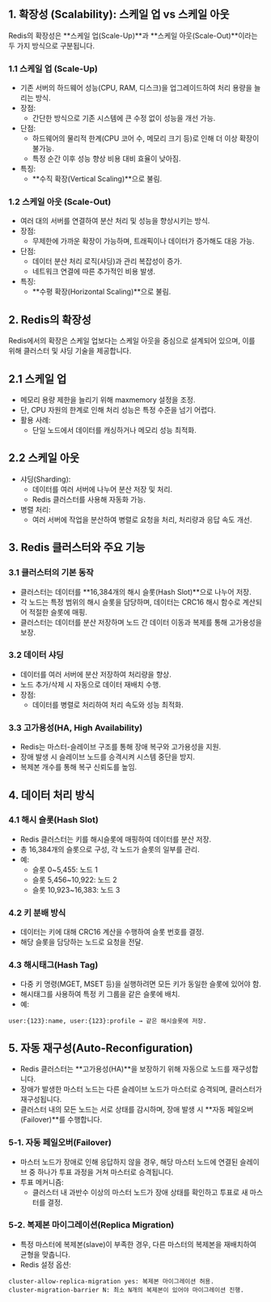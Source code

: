 ## 1. 확장성 (Scalability): 스케일 업 vs 스케일 아웃
Redis의 확장성은 **스케일 업(Scale-Up)**과 **스케일 아웃(Scale-Out)**이라는 두 가지 방식으로 구분됩니다.

### 1.1 스케일 업 (Scale-Up)
- 기존 서버의 하드웨어 성능(CPU, RAM, 디스크)을 업그레이드하여 처리 용량을 늘리는 방식.
- 장점:
  - 간단한 방식으로 기존 시스템에 큰 수정 없이 성능을 개선 가능.
- 단점:
  - 하드웨어의 물리적 한계(CPU 코어 수, 메모리 크기 등)로 인해 더 이상 확장이 불가능.
  - 특정 순간 이후 성능 향상 비용 대비 효율이 낮아짐.
- 특징:
  - **수직 확장(Vertical Scaling)**으로 불림.
### 1.2 스케일 아웃 (Scale-Out)
- 여러 대의 서버를 연결하여 분산 처리 및 성능을 향상시키는 방식.
- 장점:
  - 무제한에 가까운 확장이 가능하며, 트래픽이나 데이터가 증가해도 대응 가능.
- 단점:
  - 데이터 분산 처리 로직(샤딩)과 관리 복잡성이 증가.
  - 네트워크 연결에 따른 추가적인 비용 발생.
- 특징:
  - **수평 확장(Horizontal Scaling)**으로 불림.
 
## 2. Redis의 확장성
Redis에서의 확장은 스케일 업보다는 스케일 아웃을 중심으로 설계되어 있으며, 이를 위해 클러스터 및 샤딩 기술을 제공합니다.

## 2.1 스케일 업
- 메모리 용량 제한을 늘리기 위해 maxmemory 설정을 조정.
- 단, CPU 자원의 한계로 인해 처리 성능은 특정 수준을 넘기 어렵다.
- 활용 사례:
  - 단일 노드에서 데이터를 캐싱하거나 메모리 성능 최적화.
## 2.2 스케일 아웃
- 샤딩(Sharding):
  - 데이터를 여러 서버에 나누어 분산 저장 및 처리.
  - Redis 클러스터를 사용해 자동화 가능.
- 병렬 처리:
  - 여러 서버에 작업을 분산하여 병렬로 요청을 처리, 처리량과 응답 속도 개선.
 
## 3. Redis 클러스터와 주요 기능
### 3.1 클러스터의 기본 동작
- 클러스터는 데이터를 **16,384개의 해시 슬롯(Hash Slot)**으로 나누어 저장.
- 각 노드는 특정 범위의 해시 슬롯을 담당하며, 데이터는 CRC16 해시 함수로 계산되어 적절한 슬롯에 매핑.
- 클러스터는 데이터를 분산 저장하며 노드 간 데이터 이동과 복제를 통해 고가용성을 보장.
### 3.2 데이터 샤딩
- 데이터를 여러 서버에 분산 저장하여 처리량을 향상.
- 노드 추가/삭제 시 자동으로 데이터 재배치 수행.
- 장점:
  - 데이터를 병렬로 처리하여 처리 속도와 성능 최적화.
### 3.3 고가용성(HA, High Availability)
- Redis는 마스터-슬레이브 구조를 통해 장애 복구와 고가용성을 지원.
- 장애 발생 시 슬레이브 노드를 승격시켜 시스템 중단을 방지.
- 복제본 개수를 통해 복구 신뢰도를 높임.

## 4. 데이터 처리 방식
### 4.1 해시 슬롯(Hash Slot)
- Redis 클러스터는 키를 해시슬롯에 매핑하여 데이터를 분산 저장.
- 총 16,384개의 슬롯으로 구성, 각 노드가 슬롯의 일부를 관리.
- 예:
  - 슬롯 0~5,455: 노드 1
  - 슬롯 5,456~10,922: 노드 2
  - 슬롯 10,923~16,383: 노드 3
### 4.2 키 분배 방식
- 데이터는 키에 대해 CRC16 계산을 수행하여 슬롯 번호를 결정.
- 해당 슬롯을 담당하는 노드로 요청을 전달.
### 4.3 해시태그(Hash Tag)
- 다중 키 명령(MGET, MSET 등)을 실행하려면 모든 키가 동일한 슬롯에 있어야 함.
- 해시태그를 사용하여 특정 키 그룹을 같은 슬롯에 배치.
- 예:
```text
user:{123}:name, user:{123}:profile → 같은 해시슬롯에 저장.
```

## 5. 자동 재구성(Auto-Reconfiguration)
- Redis 클러스터는 **고가용성(HA)**을 보장하기 위해 자동으로 노드를 재구성합니다.
- 장애가 발생한 마스터 노드는 다른 슬레이브 노드가 마스터로 승격되며, 클러스터가 재구성됩니다.
- 클러스터 내의 모든 노드는 서로 상태를 감시하며, 장애 발생 시 **자동 페일오버(Failover)**를 수행합니다.

### 5-1. 자동 페일오버(Failover)
- 마스터 노드가 장애로 인해 응답하지 않을 경우, 해당 마스터 노드에 연결된 슬레이브 중 하나가 투표 과정을 거쳐 마스터로 승격됩니다.
- 투표 메커니즘:
  - 클러스터 내 과반수 이상의 마스터 노드가 장애 상태를 확인하고 투표로 새 마스터를 결정.
 
### 5-2. 복제본 마이그레이션(Replica Migration)
- 특정 마스터에 복제본(slave)이 부족한 경우, 다른 마스터의 복제본을 재배치하여 균형을 맞춥니다.
- Redis 설정 옵션:
```
cluster-allow-replica-migration yes: 복제본 마이그레이션 허용.
cluster-migration-barrier N: 최소 N개의 복제본이 있어야 마이그레이션 진행.
```


